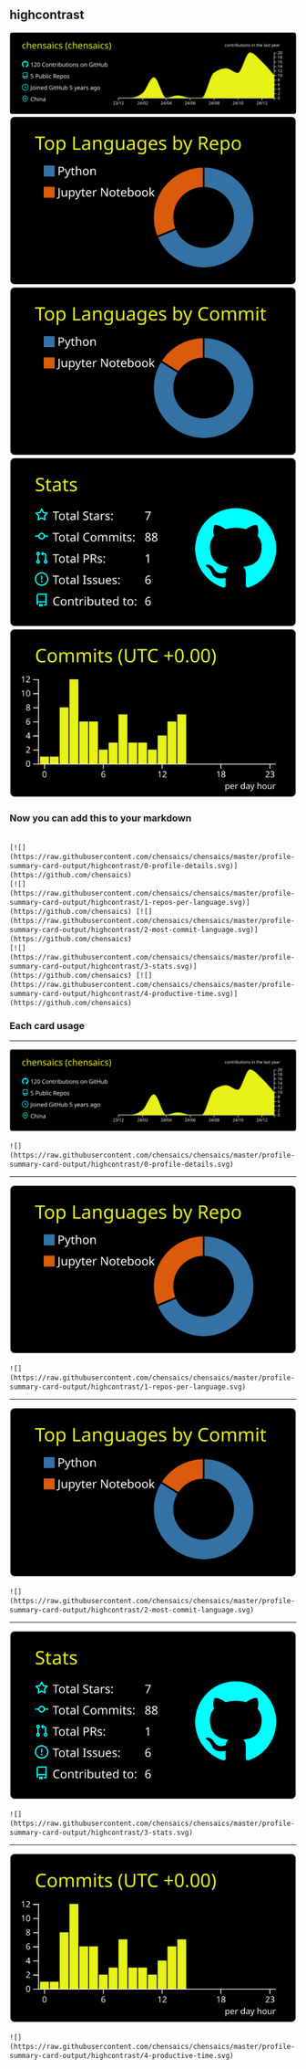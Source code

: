 ## highcontrast

[![](./0-profile-details.svg)](https://github.com/chensaics)
[![](./1-repos-per-language.svg)](https://github.com/chensaics) [![](./2-most-commit-language.svg)](https://github.com/chensaics)
[![](./3-stats.svg)](https://github.com/chensaics) [![](./4-productive-time.svg)](https://github.com/chensaics)
### Now you can add this to your markdown
```

[![](https://raw.githubusercontent.com/chensaics/chensaics/master/profile-summary-card-output/highcontrast/0-profile-details.svg)](https://github.com/chensaics)
[![](https://raw.githubusercontent.com/chensaics/chensaics/master/profile-summary-card-output/highcontrast/1-repos-per-language.svg)](https://github.com/chensaics) [![](https://raw.githubusercontent.com/chensaics/chensaics/master/profile-summary-card-output/highcontrast/2-most-commit-language.svg)](https://github.com/chensaics)
[![](https://raw.githubusercontent.com/chensaics/chensaics/master/profile-summary-card-output/highcontrast/3-stats.svg)](https://github.com/chensaics) [![](https://raw.githubusercontent.com/chensaics/chensaics/master/profile-summary-card-output/highcontrast/4-productive-time.svg)](https://github.com/chensaics)

```

### Each card usage
---

![](./0-profile-details.svg)

```
![](https://raw.githubusercontent.com/chensaics/chensaics/master/profile-summary-card-output/highcontrast/0-profile-details.svg)
```

    

---

![](./1-repos-per-language.svg)

```
![](https://raw.githubusercontent.com/chensaics/chensaics/master/profile-summary-card-output/highcontrast/1-repos-per-language.svg)
```

    

---

![](./2-most-commit-language.svg)

```
![](https://raw.githubusercontent.com/chensaics/chensaics/master/profile-summary-card-output/highcontrast/2-most-commit-language.svg)
```

    

---

![](./3-stats.svg)

```
![](https://raw.githubusercontent.com/chensaics/chensaics/master/profile-summary-card-output/highcontrast/3-stats.svg)
```

    

---

![](./4-productive-time.svg)

```
![](https://raw.githubusercontent.com/chensaics/chensaics/master/profile-summary-card-output/highcontrast/4-productive-time.svg)
```

    
